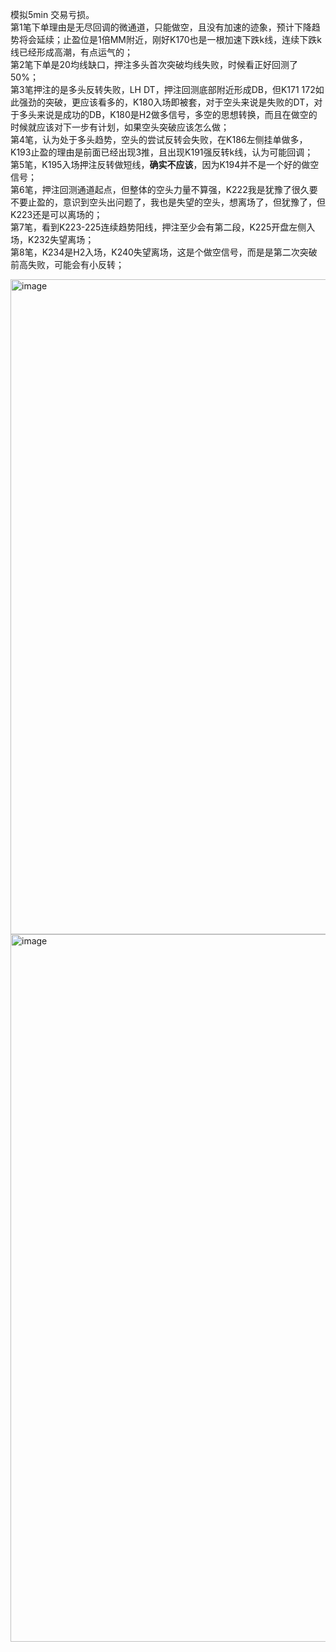 模拟5min 交易亏损。  
第1笔下单理由是无尽回调的微通道，只能做空，且没有加速的迹象，预计下降趋势将会延续；止盈位是1倍MM附近，刚好K170也是一根加速下跌k线，连续下跌k线已经形成高潮，有点运气的；  
第2笔下单是20均线缺口，押注多头首次突破均线失败，时候看正好回测了50%；  
第3笔押注的是多头反转失败，LH DT，押注回测底部附近形成DB，但K171 172如此强劲的突破，更应该看多的，K180入场即被套，对于空头来说是失败的DT，对于多头来说是成功的DB，K180是H2做多信号，多空的思想转换，而且在做空的时候就应该对下一步有计划，如果空头突破应该怎么做；  
第4笔，认为处于多头趋势，空头的尝试反转会失败，在K186左侧挂单做多，K193止盈的理由是前面已经出现3推，且出现K191强反转k线，认为可能回调；  
第5笔，K195入场押注反转做短线，**确实不应该**，因为K194并不是一个好的做空信号；  
第6笔，押注回测通道起点，但整体的空头力量不算强，K222我是犹豫了很久要不要止盈的，意识到空头出问题了，我也是失望的空头，想离场了，但犹豫了，但K223还是可以离场的；  
第7笔，看到K223-225连续趋势阳线，押注至少会有第二段，K225开盘左侧入场，K232失望离场；  
第8笔，K234是H2入场，K240失望离场，这是个做空信号，而是是第二次突破前高失败，可能会有小反转；  


<img width="2562" height="1048" alt="image" src="https://github.com/user-attachments/assets/4bd50cf6-ffd1-4e64-9296-897dbfa2a229" />
<img width="2542" height="1132" alt="image" src="https://github.com/user-attachments/assets/5477a655-a6d3-4bb2-b24e-7f0c5d72d627" />
